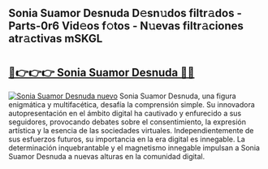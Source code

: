 ## Sonia Suamor Desnuda D𝚎sn𝚞dos filtr𝚊dos - Parts-0r6 Vid𝚎os f𝚘tos - N𝚞evas filtr𝚊ciones atr𝚊ctivas mSKGL

# <h2><a href="http://mb8j8kw.tromn.icu/?c=Sonia+Suamor+Desnuda">🔗👉👉👉 Sonia Suamor Desnuda 🔗🔗</a></h2>

[![Sonia Suamor Desnuda nuevo](https://i.imgur.com/pEAQMta.gif)](http://mb8j8kw.tromn.icu/?c=Sonia+Suamor+Desnuda)
Sonia Suamor Desnuda, una figura enigmática y multifacética, desafía la comprensión simple. Su innovadora autopresentación en el ámbito digital ha cautivado y enfurecido a sus seguidores, provocando debates sobre el consentimiento, la expresión artística y la esencia de las sociedades virtuales. Independientemente de sus esfuerzos futuros, su importancia en la era digital es innegable. La determinación inquebrantable y el magnetismo innegable impulsan a Sonia Suamor Desnuda a nuevas alturas en la comunidad digital.
